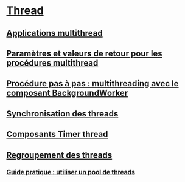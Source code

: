 # [Thread](index.md)
## [Applications multithread](multithreaded-applications.md)
## [Paramètres et valeurs de retour pour les procédures multithread](parameters-and-return-values-for-multithreaded-procedures.md)
## [Procédure pas à pas : multithreading avec le composant BackgroundWorker](walkthrough-multithreading-with-the-backgroundworker-component.md)
## [Synchronisation des threads](thread-synchronization.md)
## [Composants Timer thread](thread-timers.md)
## [Regroupement des threads](thread-pooling.md)
### [Guide pratique : utiliser un pool de threads](how-to-use-a-thread-pool.md)
